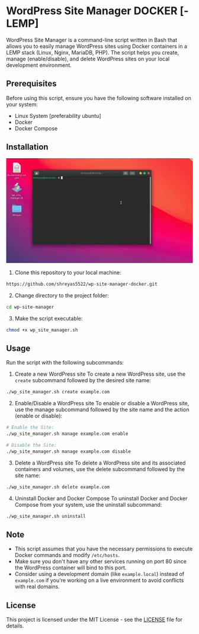 # WordPress Site Manager DOCKER [- LEMP]

WordPress Site Manager is a command-line script written in Bash that allows you to easily manage WordPress sites using Docker containers in a LEMP stack (Linux, Nginx, MariaDB, PHP). The script helps you create, manage (enable/disable), and delete WordPress sites on your local development environment.

## Prerequisites

Before using this script, ensure you have the following software installed on your system:
- Linux System [preferability ubuntu]
- Docker
- Docker Compose
## Installation
![Installation Tutorial](tutorial.gif)
1. Clone this repository to your local machine:

```bash
https://github.com/shreyas5522/wp-site-manager-docker.git
```
2. Change directory to the project folder:
```bash
cd wp-site-manager
```
3. Make the script executable:
```bash
chmod +x wp_site_manager.sh
```

## Usage
Run the script with the following subcommands:

1. Create a new WordPress site
To create a new WordPress site, use the `create` subcommand followed by the desired site name:
```bash
./wp_site_manager.sh create example.com
```
2. Enable/Disable a WordPress site
To enable or disable a WordPress site, use the manage subcommand followed by the site name and the action (enable or disable):
```bash
# Enable the Site:
./wp_site_manager.sh manage example.com enable
```

```bash
# Disable the Site:
./wp_site_manager.sh manage example.com disable
```

3. Delete a WordPress site
To delete a WordPress site and its associated containers and volumes, use the delete subcommand followed by the site name:
```bash
./wp_site_manager.sh delete example.com
```

4. Uninstall Docker and Docker Compose
To uninstall Docker and Docker Compose from your system, use the uninstall subcommand:
```bash
./wp_site_manager.sh uninstall
```

## Note

- This script assumes that you have the necessary permissions to execute Docker commands and modify `/etc/hosts`.
- Make sure you don't have any other services running on port 80 since the WordPress container will bind to this port.
- Consider using a development domain (like `example.local`) instead of `example.com` if you're working on a live environment to avoid conflicts with real domains.

## License

This project is licensed under the MIT License - see the [LICENSE](LICENSE) file for details.


